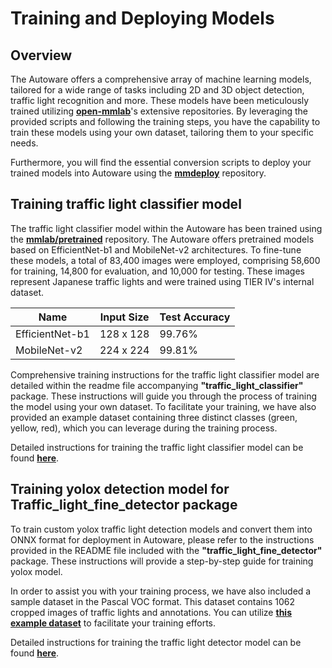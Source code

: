 # Training and Deploying Models

## Overview

The Autoware offers a comprehensive array of machine learning models, tailored for a wide range of tasks including 2D and 3D object detection,
traffic light recognition and more. These models have been meticulously trained utilizing **[open-mmlab](https://github.com/open-mmlab)**'s extensive repositories.
By leveraging the provided scripts and following the training steps, you have the capability to train these models using your own dataset,
tailoring them to your specific needs.

Furthermore, you will find the essential conversion scripts to deploy your trained models into Autoware using the **[mmdeploy](https://github.com/open-mmlab/mmdeploy)** repository.

## Training traffic light classifier model

The traffic light classifier model within the Autoware has been trained using the **[mmlab/pretrained](https://github.com/open-mmlab/mmpretrain)** repository.
The Autoware offers pretrained models based on EfficientNet-b1 and MobileNet-v2 architectures.
To fine-tune these models, a total of 83,400 images were employed, comprising 58,600 for training,
14,800 for evaluation, and 10,000 for testing. These images represent Japanese traffic lights and were trained using TIER IV's internal dataset.

| Name            | Input Size | Test Accuracy |
| --------------- | ---------- | ------------- |
| EfficientNet-b1 | 128 x 128  | 99.76%        |
| MobileNet-v2    | 224 x 224  | 99.81%        |

Comprehensive training instructions for the traffic light classifier model are detailed within
the readme file accompanying **"traffic_light_classifier"** package. These instructions will guide you through
the process of training the model using your own dataset. To facilitate your training, we have also provided
an example dataset containing three distinct classes (green, yellow, red), which you can leverage during the training process.

Detailed instructions for training the traffic light classifier model can be found **[here](https://github.com/autowarefoundation/autoware.universe/blob/main/perception/traffic_light_classifier/README.md)**.

<!--

Training traffic light detection model and lidar CenterPoint model will be added there.

-->

## Training yolox detection model for Traffic_light_fine_detector package

To train custom yolox traffic light detection models and convert them into ONNX format for deployment in Autoware, please refer to the instructions provided in the README file included with the
**"traffic_light_fine_detector"** package. These instructions will provide a step-by-step guide for training yolox model.

In order to assist you with your training process, we have also included a sample dataset in the Pascal VOC format.
This dataset contains 1062 cropped images of traffic lights and annotations.
You can utilize **[this example dataset](https://autoware-files.s3.us-west-2.amazonaws.com/dataset/traffic_light_detection_sample_dataset.tar.gz)** to facilitate your training efforts.

Detailed instructions for training the traffic light detector model can be found **[here](https://github.com/autowarefoundation/autoware.universe/blob/main/perception/traffic_light_fine_detector/README.md)**.